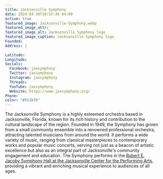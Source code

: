 ```yaml
---
title: Jacksonville Symphony
date: 2024-03-30T18:57:45-04:00
active: true
featured_image: Jacksonville-Symphony.webp
featured_image_attr: 
featured_image_alt: Jacksonville Symphony logo
featured_image_caption: Jacksonville Symphony logo
Founded: 
Address: |
    
Latitude: 
Longitude: 
Socials: 
  Facebook: jaxsymphony
  Twitter: jaxsymphony
  Instagram: jaxsymphony
  Threads:
  YouTube: jaxsymphony
  Website: https://www.jaxsymphony.org/
Phone: 	
color: "#511b7b"
---
```

The Jacksonville Symphony is a highly esteemed orchestra based in Jacksonville, Florida, known for its rich history and contribution to the cultural landscape of the region. Founded in 1949, the Symphony has grown from a small community ensemble into a renowned professional orchestra, attracting talented musicians from around the world. It performs a wide variety of music, ranging from classical masterpieces to contemporary works and popular music concerts, serving not just as a beacon of artistic excellence but also as an integral part of Jacksonville's community engagement and education. The Symphony performs in the [Robert E. Jacoby Symphony Hall at the Jacksonville Center for the Performing Arts](/venues/jacoby-symphony-hall/), providing a vibrant and enriching musical experience to audiences of all ages. 